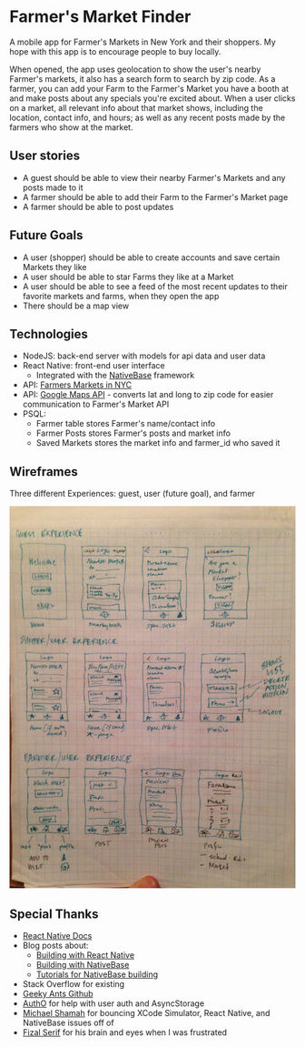 # Farmer's Market Finder
  
  A mobile app for Farmer's Markets in New York and their shoppers. My hope with this app is to encourage people to buy locally.

  When opened, the app uses geolocation to show the user's nearby Farmer's markets, it also has a search form to search by zip code. As a farmer, you can add your Farm to the Farmer's Market you have a booth at and make posts about any specials you're excited about. When a user clicks on a market, all relevant info about that market shows, including the location, contact info, and hours; as well as any recent posts made by the farmers who show at the market.

## User stories

  - A guest should be able to view their nearby Farmer's Markets and any posts made to it
  - A farmer should be able to add their Farm to the Farmer's Market page
  - A farmer should be able to post updates 

## Future Goals

  - A user (shopper) should be able to create accounts and save certain Markets they like
  - A user should be able to star Farms they like at a Market
  - A user should be able to see a feed of the most recent updates to their favorite markets and farms, when they open the app
  - There should be a map view

## Technologies
  
  - NodeJS: back-end server with models for api data and user data
  - React Native: front-end user interface
    - Integrated with the <a href="http://nativebase.io/" target="_blank">NativeBase</a> framework
  - API: <a href="https://data.ny.gov/Economic-Development/Farmers-Markets-in-New-York-State-API/xjya-f8ng" target="_blank">Farmers Markets in NYC</a>
  - API: <a href="http://maps.googleapis.com/maps/api/geocode/json" target="_blank">Google Maps API</a> - converts lat and long to zip code for easier communication to Farmer's Market API
  - PSQL: 
    - Farmer table stores Farmer's name/contact info
    - Farmer Posts stores Farmer's posts and market info
    - Saved Markets stores the market info and farmer_id who saved it

## Wireframes

  Three different Experiences: guest, user (future goal), and farmer
  
  ![wireframes](./wireframes/IMG_0079.JPG)

## Special Thanks

  - <a href="https://facebook.github.io/react-native/docs/getting-started.html" target="_blank">React Native Docs</a>
  - Blog posts about:
    - <a href="https://www.appcoda.com/react-native-introduction/" target="_blank">Building with React Native</a>
    - <a href="https://www.appcoda.com/nativebase-sponsor/" target="_blank">Building with NativeBase</a>
    - <a href="https://scotch.io/tutorials/nativebase-the-missing-piece-of-react-native%E2%80%8B" target="_blank">Tutorials for NativeBase building</a>
  - Stack Overflow for existing
  - <a href="https://github.com/GeekyAnts/nativebase-tutorial?utm_source=syndicate&utm_medium=post&utm_campaign=scotch-jul2016" target="_blank">Geeky Ants Github</a>
  - <a href="https://auth0.com/blog/adding-authentication-to-react-native-using-jwt/" target="_blank">AuthO</a> for help with user auth and AsyncStorage
  - <a href="https://github.com/michaelshamah" target="_blank">Michael Shamah</a> for bouncing XCode Simulator, React Native, and NativeBase issues off of
  - <a href="http://fizal.me/" target="_blank">Fizal Serif</a> for his brain and eyes when I was frustrated
